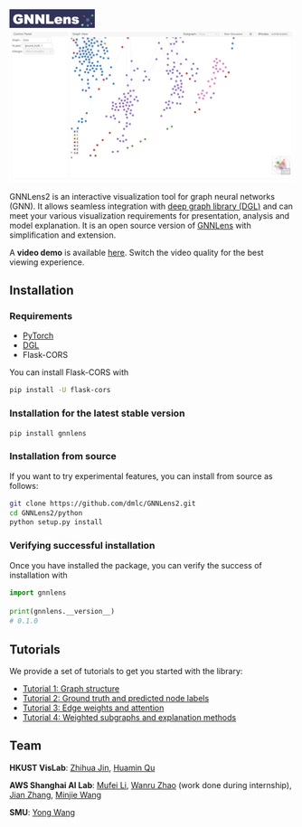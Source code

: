 <img src="resources/logo.png" width=30% height=30%>

<img src="resources/README.png">

GNNLens2 is an interactive visualization tool for graph neural networks (GNN). It allows seamless integration with [deep graph library (DGL)](https://github.com/dmlc/dgl) and can meet your various visualization requirements for presentation, analysis and model explanation. It is an open source version of [GNNLens](https://arxiv.org/abs/2011.11048) with simplification and extension.

A **video demo** is available [here](https://www.youtube.com/watch?v=eBI_lyzsg3M). Switch the video quality for the best viewing experience.

## Installation

### Requirements

- [PyTorch](https://pytorch.org/)
- [DGL](https://www.dgl.ai/pages/start.html)
- Flask-CORS

You can install Flask-CORS with

```bash
pip install -U flask-cors
```

### Installation for the latest stable version

```bash
pip install gnnlens
```

### Installation from source

If you want to try experimental features, you can install from source as follows:

```bash
git clone https://github.com/dmlc/GNNLens2.git
cd GNNLens2/python
python setup.py install
```

### Verifying successful installation

Once you have installed the package, you can verify the success of installation with

```python
import gnnlens

print(gnnlens.__version__)
# 0.1.0
```

## Tutorials

We provide a set of tutorials to get you started with the library:
- [Tutorial 1: Graph structure](resources/tutorials/tutorial_1_graph.md)
- [Tutorial 2: Ground truth and predicted node labels](resources/tutorials/tutorial_2_nlabel.md)
- [Tutorial 3: Edge weights and attention](resources/tutorials/tutorial_3_eweight.md)
- [Tutorial 4: Weighted subgraphs and explanation methods](resources/tutorials/tutorial_4_subgraph.md)

## Team

**HKUST VisLab**: [Zhihua Jin](https://github.com/jnzhihuoo1), [Huamin Qu](http://huamin.org/)

**AWS Shanghai AI Lab**: [Mufei Li](https://github.com/mufeili), [Wanru Zhao](https://github.com/Ryan0v0) (work done during internship), [Jian Zhang](https://github.com/zhjwy9343), [Minjie Wang](https://jermainewang.github.io/)

**SMU**: [Yong Wang](http://yong-wang.org/)
